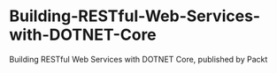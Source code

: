 # Building-RESTful-Web-Services-with-DOTNET-Core
Building RESTful Web Services with DOTNET Core, published by Packt
